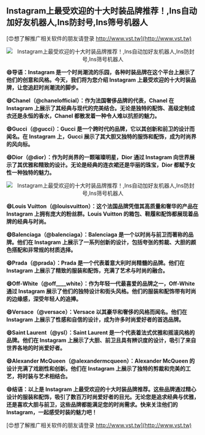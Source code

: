 ## **Instagram上最受欢迎的十大时装品牌推荐！,Ins自动加好友机器人,Ins防封号,Ins筛号机器人**

[😍想了解推广相关软件的朋友请登录 http://www.vst.tw](http://www.vst.tw)

 <center><img src="https://vst.tw/MP4/tuiguang/png/4.png" alt="Instagram上最受欢迎的十大时装品牌推荐！,Ins自动加好友机器人,Ins防封号,Ins筛号机器人"></center>

**😄导语：Instagram 是一个时尚潮流的乐园，各种时装品牌在这个平台上展示了他们的创意和风格。今天，我们将为您介绍 Instagram 上最受欢迎的十大时装品牌，让您追赶时尚潮流的脚步。**

**😄Chanel（@chanelofficial）：作为法国奢侈品牌的代表，Chanel 在 Instagram 上展示了其经典与现代的完美结合。无论是独特的配饰、高级定制成衣还是永恒的香水，Chanel 都散发着一种令人难以抗拒的魅力。**

**😄Gucci（@gucci）：Gucci 是一个跨时代的品牌，它以其创新和前卫的设计而闻名。在 Instagram 上，Gucci 展示了其大胆又独特的服饰和配饰，成为时尚界的风向标。**

**😄Dior（@dior）：作为时尚界的一颗璀璨明星，Dior 通过 Instagram 向世界展示了其优雅和精致的设计。无论是经典的连衣裙还是华丽的珠宝，Dior 都赋予女性一种独特的魅力。**

 <center><img src="https://vst.tw/MP4/tuiguang/png/0.png" alt="Instagram上最受欢迎的十大时装品牌推荐！,Ins自动加好友机器人,Ins防封号,Ins筛号机器人"></center>

**😄Louis Vuitton（@louisvuitton）：这个法国品牌凭借其高质量和奢华的产品在 Instagram 上拥有庞大的粉丝群。Louis Vuitton 的箱包、鞋履和配饰都展现着品牌的经典与时尚。**

**😄Balenciaga（@balenciaga）：Balenciaga 是一个以时尚与前卫而著称的品牌。他们在 Instagram 上展示了一系列创新的设计，包括夸张的剪裁、大胆的颜色搭配和非常规的材质选择。**

**😄Prada（@prada）：Prada 是一个代表着意大利时尚精髓的品牌。他们在 Instagram 上展示了精致的服装和配饰，充满了艺术与时尚的融合。**

**😄Off-White（@off____white）：作为年轻一代最喜爱的品牌之一，Off-White 通过 Instagram 展示了他们的独特设计和街头风格。他们的服装和配饰带有时尚的边缘感，深受年轻人的追捧。**

**😄Versace（@versace）：Versace 以其豪华和奢侈的风格而闻名。他们在 Instagram 上展示了性感和自信的设计，成为许多时尚爱好者的首选品牌。**

**😄Saint Laurent（@ysl）：Saint Laurent 是一个代表着法式优雅和摇滚风格的品牌。他们在 Instagram 上展示了大胆、前卫且具有辨识度的设计，吸引了来自世界各地的时尚爱好者。**

**😄Alexander McQueen（@alexandermcqueen）：Alexander McQueen 的设计充满了戏剧性和创新。他们在 Instagram 上展示了独特的剪裁和完美的工艺，将时装与艺术相结合。**

**😄结语：以上是 Instagram 上最受欢迎的十大时装品牌推荐。这些品牌通过精心设计的服装和配饰，吸引了数百万时尚爱好者的目光。无论您是追求经典与优雅，还是喜欢大胆与前卫，这些品牌都能满足您的时尚需求。快来关注他们的 Instagram，一起感受时装的魅力吧！**

[😍想了解推广相关软件的朋友请登录 http://www.vst.tw](http://www.vst.tw)



